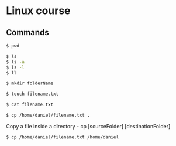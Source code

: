 # Linux course

## Commands

```bash
$ pwd
```

```bash
$ ls
$ ls -a
$ ls -l
$ ll
```

```bash
$ mkdir folderName
```

```bash
$ touch filename.txt
```

```bash
$ cat filename.txt
```

```bash
$ cp /home/daniel/filename.txt .
```  

Copy a file inside a directory - cp [sourceFolder] [destinationFolder]  
```bash
$ cp /home/daniel/filename.txt /home/daniel
```

